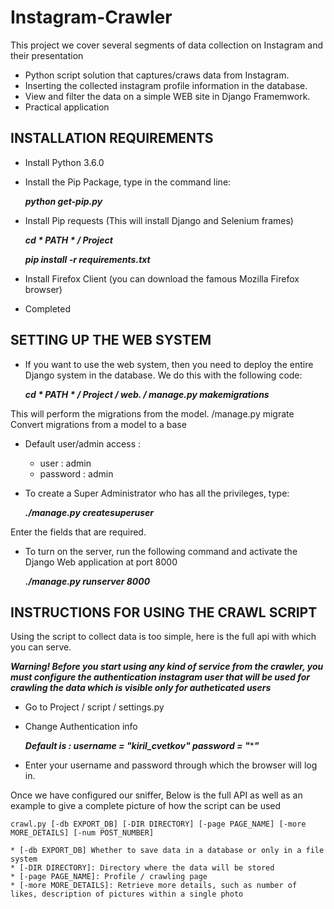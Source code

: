 # Instagram-Crawler
This project we cover several segments of data collection on Instagram and their presentation 

* Python script solution that captures/craws data from Instagram.
* Inserting the collected instagram profile information in the database. 
* View and filter the data on a simple WEB site in Django Framemwork.
* Practical application

## INSTALLATION REQUIREMENTS
 
* Install Python 3.6.0
* Install the Pip Package, type in the command line:
  
  ***python get-pip.py***
* Install Pip requests (This will install Django and Selenium frames)
  
  ***cd * PATH * / Project*** 
  
  ***pip install -r requirements.txt***
* Install Firefox Client (you can download the famous Mozilla Firefox browser)
* Completed



## SETTING UP THE WEB SYSTEM
* If you want to use the web system, then you need to deploy the entire Django system in the database. We do this with the following code:

  ***cd * PATH * / Project / web. / manage.py makemigrations***

This will perform the migrations from the model. /manage.py migrate Convert migrations from a model to a base

* Default user/admin access : 
 
  * user : admin
  * password : admin
  
* To create a Super Administrator who has all the privileges, type:

  ***./manage.py createsuperuser***

Enter the fields that are required.

* To turn on the server, run the following command and activate the Django Web application at port 8000

  ***./manage.py runserver 8000***
  
  

## INSTRUCTIONS FOR USING THE CRAWL SCRIPT
Using the script to collect data is too simple, here is the full api with which you can serve.

***Warning! Before you start using any kind of service from the crawler, you must configure the authentication instagram user 
that will be used for crawling the data which is visible only for autheticated users***

* Go to Project / script / settings.py
* Change Authentication info 

  ***Default is : username = "kiril_cvetkov" password = "*******"***
* Enter your username and password through which the browser will log in.
 
Once we have configured our sniffer, Below is the full API as well as an example to give a complete picture of how the script can be used

```
crawl.py [-db EXPORT_DB] [-DIR DIRECTORY] [-page PAGE_NAME] [-more MORE_DETAILS] [-num POST_NUMBER]
 
* [-db EXPORT_DB] Whether to save data in a database or only in a file system
* [-DIR DIRECTORY]: Directory where the data will be stored
* [-page PAGE_NAME]: Profile / crawling page
* [-more MORE_DETAILS]: Retrieve more details, such as number of likes, description of pictures within a single photo
```
